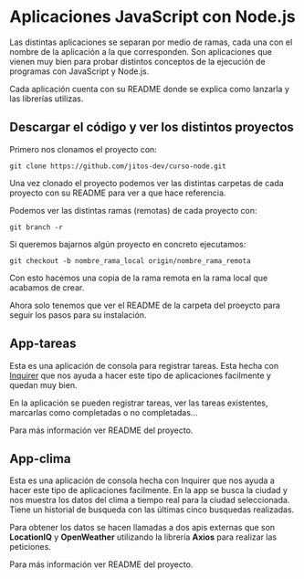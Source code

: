 # Aplicaciones JavaScript con Node.js

Las distintas aplicaciones se separan por medio de ramas, cada una con el nombre de la aplicación a la que corresponden. Son aplicaciones que vienen muy bien para probar distintos conceptos de la ejecución de programas con JavaScript y Node.js.

Cada aplicación cuenta con su README donde se explica como lanzarla y las librerías utilizas.

## Descargar el código y ver los distintos proyectos
Primero nos clonamos el proyecto con:

```
git clone https://github.com/jitos-dev/curso-node.git
```
Una vez clonado el proyecto podemos ver las distintas carpetas de cada proyecto con su README para ver a que hace referencia.

Podemos ver las distintas ramas (remotas) de cada proyecto con: 

```
git branch -r
```

Si queremos bajarnos algún proyecto en concreto ejecutamos:
```
git checkout -b nombre_rama_local origin/nombre_rama_remota
```

Con esto hacemos una copia de la rama remota en la rama local que acabamos de crear.

Ahora solo tenemos que ver el README de la carpeta del proeycto para seguir los pasos para su instalación.



## App-tareas

Esta es una aplicación de consola para registrar tareas. Esta hecha con [Inquirer](https://www.npmjs.com/package/inquirer) que nos ayuda a hacer este tipo de aplicaciones facilmente y quedan muy bien. 

En la aplicación se pueden registrar tareas, ver las tareas existentes, marcarlas como completadas o no completadas...

Para más información ver README del proyecto.


## App-clima

Esta es una aplicación de consola hecha con Inquirer que nos ayuda a hacer este tipo de aplicaciones facilmente. En la app se busca la ciudad y nos muestra los datos del clima a tiempo real para la ciudad seleccionada. Tiene un historial de busqueda con las últimas cinco busquedas realizadas.

Para obtener los datos se hacen llamadas a dos apis externas que son **LocationIQ** y **OpenWeather** utilizando la librería **Axios** para realizar las peticiones. 

Para más información ver README del proyecto.
